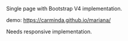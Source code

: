 
Single page with Bootstrap V4 implementation.

demo: https://carminda.github.io/mariana/

Needs responsive implementation.
